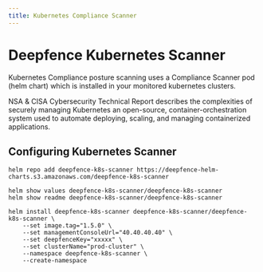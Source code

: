 ```yaml
---
title: Kubernetes Compliance Scanner
---
```


# Deepfence Kubernetes Scanner

Kubernetes Compliance posture scanning uses a Compliance Scanner pod (helm chart) which is installed in your monitored kubernetes clusters.  

NSA & CISA Cybersecurity Technical Report describes the complexities of securely managing Kubernetes an open-source, container-orchestration system used to automate deploying, scaling, and managing containerized applications.

## Configuring Kubernetes Scanner

```shell
helm repo add deepfence-k8s-scanner https://deepfence-helm-charts.s3.amazonaws.com/deepfence-k8s-scanner
```

```shell
helm show values deepfence-k8s-scanner/deepfence-k8s-scanner
helm show readme deepfence-k8s-scanner/deepfence-k8s-scanner
```

```shell
helm install deepfence-k8s-scanner deepfence-k8s-scanner/deepfence-k8s-scanner \
    --set image.tag="1.5.0" \
    --set managementConsoleUrl="40.40.40.40" \
    --set deepfenceKey="xxxxx" \
    --set clusterName="prod-cluster" \
    --namespace deepfence-k8s-scanner \
    --create-namespace
```
